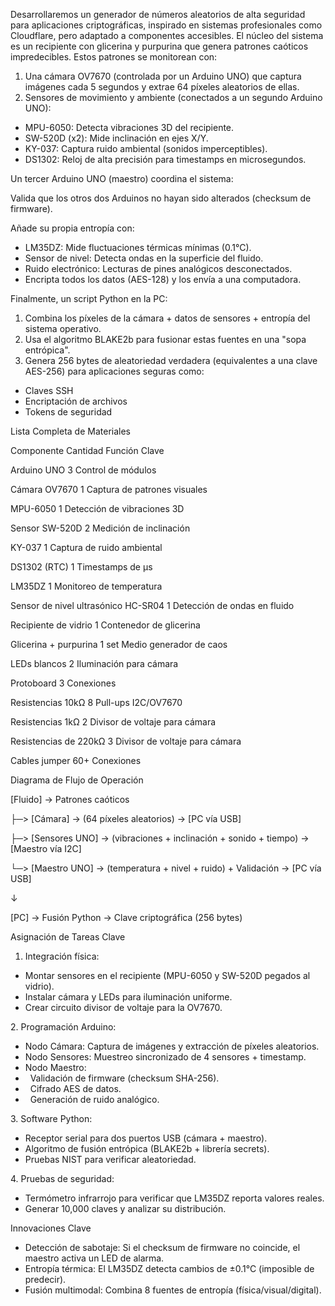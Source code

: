 Desarrollaremos un generador de números aleatorios de alta seguridad para aplicaciones criptográficas, inspirado en sistemas profesionales como Cloudflare, pero adaptado a componentes accesibles. El núcleo del sistema es un recipiente con glicerina y purpurina que genera patrones caóticos impredecibles. Estos patrones se monitorean con:



1. Una cámara OV7670 (controlada por un Arduino UNO) que captura imágenes cada 5 segundos y extrae 64 píxeles aleatorios de ellas.
2. Sensores de movimiento y ambiente (conectados a un segundo Arduino UNO):

* MPU-6050: Detecta vibraciones 3D del recipiente.
* SW-520D (x2): Mide inclinación en ejes X/Y.
* KY-037: Captura ruido ambiental (sonidos imperceptibles).
* DS1302: Reloj de alta precisión para timestamps en microsegundos.



Un tercer Arduino UNO (maestro) coordina el sistema:

Valida que los otros dos Arduinos no hayan sido alterados (checksum de firmware).

Añade su propia entropía con:

* LM35DZ: Mide fluctuaciones térmicas mínimas (0.1°C).
* Sensor de nivel: Detecta ondas en la superficie del fluido.
* Ruido electrónico: Lecturas de pines analógicos desconectados.
* Encripta todos los datos (AES-128) y los envía a una computadora.



Finalmente, un script Python en la PC:

1. Combina los píxeles de la cámara + datos de sensores + entropía del sistema operativo.
2. Usa el algoritmo BLAKE2b para fusionar estas fuentes en una "sopa entrópica".
3. Genera 256 bytes de aleatoriedad verdadera (equivalentes a una clave AES-256) para aplicaciones seguras como:

* Claves SSH
* Encriptación de archivos
* Tokens de seguridad







Lista Completa de Materiales

Componente	Cantidad	Función Clave

Arduino UNO	3	Control de módulos

Cámara OV7670	1	Captura de patrones visuales

MPU-6050	1	Detección de vibraciones 3D

Sensor SW-520D	2	Medición de inclinación

KY-037	1	Captura de ruido ambiental

DS1302 (RTC)	1	Timestamps de µs

LM35DZ	1	Monitoreo de temperatura

Sensor de nivel ultrasónico HC-SR04	1	Detección de ondas en fluido

Recipiente de vidrio	1	Contenedor de glicerina

Glicerina + purpurina	1 set	Medio generador de caos

LEDs blancos	2	Iluminación para cámara

Protoboard	3	Conexiones

Resistencias 10kΩ	8	Pull-ups I2C/OV7670

Resistencias 1kΩ	2	Divisor de voltaje para cámara

Resistencias de 220kΩ	3	Divisor de voltaje para cámara

Cables jumper	60+	Conexiones



Diagrama de Flujo de Operación

\[Fluido] → Patrones caóticos

├─> \[Cámara] → (64 píxeles aleatorios) → \[PC vía USB]

├─> \[Sensores UNO] → (vibraciones + inclinación + sonido + tiempo) → \[Maestro vía I2C]

└─> \[Maestro UNO] → (temperatura + nivel + ruido) + Validación → \[PC vía USB]

↓

\[PC] → Fusión Python → Clave criptográfica (256 bytes)



Asignación de Tareas Clave

1. Integración física:

* Montar sensores en el recipiente (MPU-6050 y SW-520D pegados al vidrio).
* Instalar cámara y LEDs para iluminación uniforme.
* Crear circuito divisor de voltaje para la OV7670.

2\. Programación Arduino:

* Nodo Cámara: Captura de imágenes y extracción de píxeles aleatorios.
* Nodo Sensores: Muestreo sincronizado de 4 sensores + timestamp.
* Nodo Maestro:
*  	Validación de firmware (checksum SHA-256).
*  	Cifrado AES de datos.
*  	Generación de ruido analógico.



3\. Software Python:

* Receptor serial para dos puertos USB (cámara + maestro).
* Algoritmo de fusión entrópica (BLAKE2b + librería secrets).
* Pruebas NIST para verificar aleatoriedad.



4\. Pruebas de seguridad:

* Termómetro infrarrojo para verificar que LM35DZ reporta valores reales.
* Generar 10,000 claves y analizar su distribución.



Innovaciones Clave

* Detección de sabotaje: Si el checksum de firmware no coincide, el maestro activa un LED de alarma.
* Entropía térmica: El LM35DZ detecta cambios de ±0.1°C (imposible de predecir).
* Fusión multimodal: Combina 8 fuentes de entropía (física/visual/digital).

